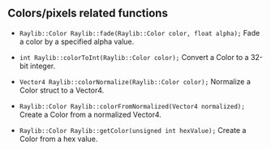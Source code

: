 ## Colors/pixels related functions

- `Raylib::Color Raylib::fade(Raylib::Color color, float alpha);`
  Fade a color by a specified alpha value.

- `int Raylib::colorToInt(Raylib::Color color);`
  Convert a Color to a 32-bit integer.

- `Vector4 Raylib::colorNormalize(Raylib::Color color);`
  Normalize a Color struct to a Vector4.

- `Raylib::Color Raylib::colorFromNormalized(Vector4 normalized);`
  Create a Color from a normalized Vector4.

- `Raylib::Color Raylib::getColor(unsigned int hexValue);`
  Create a Color from a hex value.
